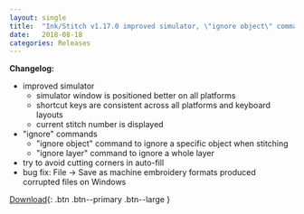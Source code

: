 ```yaml
---
layout: single
title:  "Ink/Stitch v1.17.0 improved simulator, \"ignore object\" command, and some fixes"
date:   2018-08-18
categories: Releases
---
```

**Changelog:**

  * improved simulator
    * simulator window is positioned better on all platforms
    * shortcut keys are consistent across all platforms and keyboard layouts
    * current stitch number is displayed
  * "ignore" commands
    * "ignore object" command to ignore a specific object when stitching
    * "ignore layer" command to ignore a whole layer
  * try to avoid cutting corners in auto-fill
  * bug fix: File -> Save as machine embroidery formats produced corrupted files on Windows

[Download](https://github.com/inkstitch/inkstitch/releases/tag/v1.17.0){: .btn .btn--primary .btn--large }
